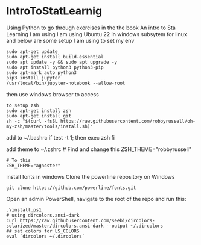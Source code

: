 # IntroToStatLearnig
Using Python to go through exercises in the the book An intro to Sta Learning 
I am using I am using Ubuntu 22 in windows subsytem for linux and below are some setup I am using to set my env


    sudo apt-get update
    sudo apt-get install build-essential
    sudo apt update -y && sudo apt upgrade -y
    sudo apt install python3 python3-pip
    sudo apt-mark auto python3
    pip3 install jupyter
    /usr/local/bin/jupyter-notebook --allow-root

then use windows browser to access

    to setup zsh
    sudo apt-get install zsh
    sudo apt-get install git
    sh -c "$(curl -fsSL https://raw.githubusercontent.com/robbyrussell/oh-my-zsh/master/tools/install.sh)"

add to ~/.bashrc
    if test -t 1; then
      exec zsh
    fi

add theme to ~/.zshrc
    # Find and change this
    ZSH_THEME="robbyrussell"

    # To this
    ZSH_THEME="agnoster"

install fonts in windows 
Clone the powerline repository on Windows

    git clone https://github.com/powerline/fonts.git

Open an admin PowerShell, navigate to the root of the repo and run this:

    .\install.ps1
    # using dircolors.ansi-dark
    curl https://raw.githubusercontent.com/seebi/dircolors-solarized/master/dircolors.ansi-dark --output ~/.dircolors
    ## set colors for LS_COLORS
    eval `dircolors ~/.dircolors`
